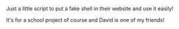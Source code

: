 Just a little script to put a fake shell in their website and use it easily!

It's for a school project of course and David is one of my friends!
